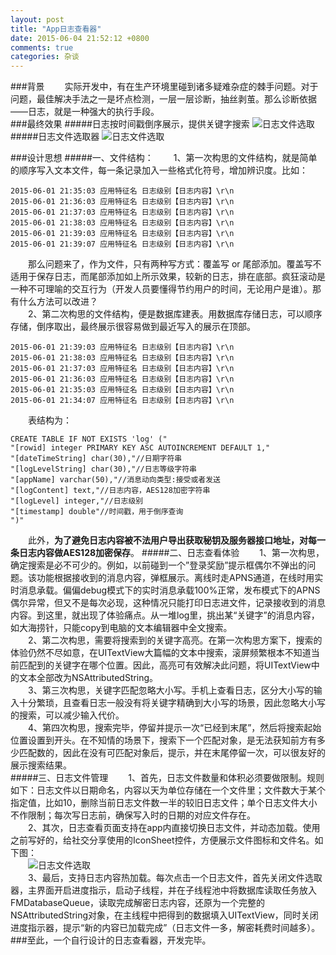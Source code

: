```yaml
---
layout: post
title: "App日志查看器"
date: 2015-06-04 21:52:12 +0800
comments: true
categories: 杂谈
---
```

###背景
　　实际开发中，有在生产环境里碰到诸多疑难杂症的棘手问题。对于问题，最佳解决手法之一是坏点检测，一层一层诊断，抽丝剥茧。那么诊断依据——日志，就是一种强大的执行手段。  
###最终效果
#####日志按时间戳倒序展示，提供关键字搜索
<img src="http://showmylym-blog.oss-cn-shenzhen.aliyuncs.com/4%2F2.gif" title="日志文件选取" alt="日志文件选取"/>  
#####日志文件选取器
<img src="http://showmylym-blog.oss-cn-shenzhen.aliyuncs.com/4%2F3.gif" title="日志文件选取" alt="日志文件选取"/>  

###设计思想
#####一、文件结构：
　　1、第一次构思的文件结构，就是简单的顺序写入文本文件，每一条记录加入一些格式化符号，增加辨识度。比如：  

    2015-06-01 21:35:03 应用特征名 日志级别【日志内容】\r\n  
    2015-06-01 21:36:03 应用特征名 日志级别【日志内容】\r\n  
    2015-06-01 21:37:03 应用特征名 日志级别【日志内容】\r\n  
    2015-06-01 21:38:03 应用特征名 日志级别【日志内容】\r\n  
    2015-06-01 21:39:03 应用特征名 日志级别【日志内容】\r\n  
    2015-06-01 21:39:07 应用特征名 日志级别【日志内容】\r\n  
　　那么问题来了，作为文件，只有两种写方式：覆盖写 or 尾部添加。覆盖写不适用于保存日志，而尾部添加如上所示效果，较新的日志，排在底部。疯狂滚动是一种不可理喻的交互行为（开发人员要懂得节约用户的时间，无论用户是谁）。那有什么方法可以改进？  
　　2、第二次构思的文件结构，便是数据库建表。用数据库存储日志，可以顺序存储，倒序取出，最终展示很容易做到最近写入的展示在顶部。  

    2015-06-01 21:39:03 应用特征名 日志级别【日志内容】\r\n  
    2015-06-01 21:38:03 应用特征名 日志级别【日志内容】\r\n  
    2015-06-01 21:37:03 应用特征名 日志级别【日志内容】\r\n  
    2015-06-01 21:36:03 应用特征名 日志级别【日志内容】\r\n  
    2015-06-01 21:35:03 应用特征名 日志级别【日志内容】\r\n  
    2015-06-01 21:34:07 应用特征名 日志级别【日志内容】\r\n  
　　表结构为：  

    CREATE TABLE IF NOT EXISTS 'log' ("  
    "[rowid] integer PRIMARY KEY ASC AUTOINCREMENT DEFAULT 1,"  
    "[dateTimeString] char(30),"//日期字符串  
    "[logLevelString] char(30),"//日志等级字符串  
    "[appName] varchar(50),"//消息动向类型:接受或者发送  
    "[logContent] text,"//日志内容，AES128加密字符串  
    "[logLevel] integer,"//日志级别  
    "[timestamp] double"//时间戳，用于倒序查询  
    ")"  
　　此外，**为了避免日志内容被不法用户导出获取秘钥及服务器接口地址，对每一条日志内容做AES128加密保存**。
#####二、日志查看体验
　　1、第一次构思，确定搜索是必不可少的。例如，以前碰到一个”登录奖励”提示框偶尔不弹出的问题。该功能根据接收到的消息内容，弹框展示。离线时走APNS通道，在线时用实时消息承载。偏偏debug模式下的实时消息承载100%正常，发布模式下的APNS偶尔异常，但又不是每次必现，这种情况只能打印日志进文件，记录接收到的消息内容。到这里，就出现了体验痛点。从一堆log里，挑出某“关键字”的消息内容，如大海捞针，只能copy到电脑的文本编辑器中全文搜索。  
　　2、第二次构思，需要将搜索到的关键字高亮。在第一次构思方案下，搜索的体验仍然不尽如意，在UITextView大篇幅的文本中搜索，滚屏频繁根本不知道当前匹配到的关键字在哪个位置。因此，高亮可有效解决此问题，将UITextView中的文本全部改为NSAttributedString。  
　　3、第三次构思，关键字匹配忽略大小写。手机上查看日志，区分大小写的输入十分繁琐，且查看日志一般没有将关键字精确到大小写的场景，因此忽略大小写的搜索，可以减少输入代价。  
　　4、第四次构思，搜索完毕，停留并提示一次“已经到末尾”，然后将搜索起始位置设置到开头。在不知情的场景下，搜索下一个匹配对象，是无法获知前方有多少匹配数的，因此在没有可匹配对象后，提示，并在末尾停留一次，可以很友好的展示搜索结果。  
#####三、日志文件管理
　　1、首先，日志文件数量和体积必须要做限制。规则如下：日志文件以日期命名，内容以天为单位存储在一个文件里；文件数大于某个指定值，比如10，删除当前日志文件数一半的较旧日志文件；单个日志文件大小不作限制；每次写日志前，确保写入时的日期的对应文件存在。  
　　2、其次，日志查看页面支持在app内直接切换日志文件，并动态加载。使用之前写好的，给社交分享使用的IconSheet控件，方便展示文件图标和文件名。如下图：  
　　<img src="http://showmylym-blog.oss-cn-shenzhen.aliyuncs.com/4%2F1.PNG" title="日志文件选取" alt="日志文件选取"/>  
　　3、最后，支持日志内容热加载。每次点击一个日志文件，首先关闭文件选取器，主界面开启进度指示，启动子线程，并在子线程池中将数据库读取任务放入FMDatabaseQueue，读取完成解密日志内容，还原为一个完整的NSAttributedString对象，在主线程中把得到的数据填入UITextView，同时关闭进度指示器，提示“新的内容已加载完成”（日志文件一多，解密耗费时间越多）。  
###至此，一个自行设计的日志查看器，开发完毕。